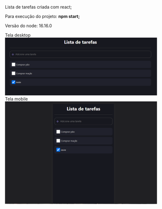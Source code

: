 <p>Lista de tarefas criada com react;</p>
<p>Para execução do projeto: <strong>npm start;</strong></p>
<p>Versão do node: 16.16.0</p>

<div>
  <div>
    <label>Tela desktop</label>
    <img src='https://github.com/marcoamlima/lista-tarefas/blob/main/desktop.png'>
  </div>

  <div>
  <label>Tela mobile</label>
  <img src='https://github.com/marcoamlima/lista-tarefas/blob/main/mobile.png'>
  </div>
</div>
